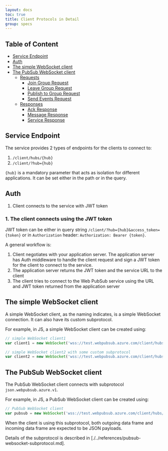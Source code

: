 ```yaml
---
layout: docs
toc: true
title: Client Protocols in Detail
group: specs
---
```


## Table of Content
- [Service Endpoint](#endpoint)
- [Auth](#auth)
- [The simple WebSocket client](#simple_client)
- [The PubSub WebSocket client](#pubsub_client)
    - [Requests](#requests)
        - [Join Group Request](#join)
        - [Leave Group Request](#leave)
        - [Publish to Group Request](#publish)
        - [Send Events Request](#events)
    - [Responses](#responses)
        - [Ack Response](#ack)
        - [Message Response](#message)
        - [Service Response](#service)

## Service Endpoint
The service provides 2 types of endpoints for the clients to connect to:
1. `/client/hubs/{hub}`
2. `/client/?hub={hub}`

`{hub}` is a mandatory parameter that acts as isolation for different applications. It can be set either in the path or in the query.

## Auth
1. Client connects to the service with JWT token

### 1. The client connects using the JWT token

JWT token can be either in query string `/client/?hub={hub}&access_token={token}` or in `Authorization` header: `Authorization: Bearer {token}`.

A general workflow is:
1. Client negotiates with your application server. The application server has Auth middleware to handle the client request and sign a JWT token for the client to connect to the service.
2. The application server returns the JWT token and the service URL to the client
3. The client tries to connect to the Web PubSub service using the URL and JWT token returned from the application server

<a name="simple_client"></a>

## The simple WebSocket client
A simple WebSocket client, as the naming indicates, is a simple WebSocket connection. It can also have its custom subprotocol. 

For example, in JS, a simple WebSocket client can be created using:
```js
// simple WebSocket client1
var client1 = new WebSocket('wss://test.webpubsub.azure.com/client/hubs/hub1');

// simple WebSocket client2 with some custom subprotocol
var client2 = new WebSocket('wss://test.webpubsub.azure.com/client/hubs/hub1', 'custom.subprotocol')

```

## The PubSub WebSocket client

The PubSub WebSocket client connects with subprotocol `json.webpubsub.azure.v1`.

For example, in JS, a PubSub WebSocket client can be created using:
```js
// PubSub WebSocket client
var pubsub = new WebSocket('wss://test.webpubsub.azure.com/client/hubs/hub1', 'json.webpubsub.azure.v1');
```

When the client is using this subprotocol, both outgoing data frame and incoming data frame are expected to be JSON payloads.

Details of the subprotocol is described in [./../references/pubsub-websocket-subprotocol.md].